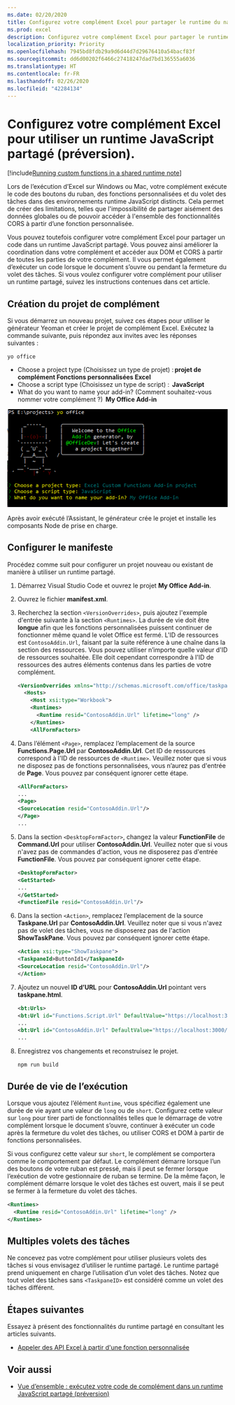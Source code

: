 ```yaml
---
ms.date: 02/20/2020
title: Configurez votre complément Excel pour partager le runtime du navigateur (préversion)
ms.prod: excel
description: Configurez votre complément Excel pour partager le runtime du navigateur et exécuter le ruban, le volet des tâches et le code de fonction personnalisée dans le même runtime.
localization_priority: Priority
ms.openlocfilehash: 7945bd8fdb29a9d6d44d7d29676410a54bacf83f
ms.sourcegitcommit: dd6d00202f6466c27418247dad7bd136555a6036
ms.translationtype: HT
ms.contentlocale: fr-FR
ms.lasthandoff: 02/26/2020
ms.locfileid: "42284134"
---
```

# <a name="configure-your-excel-add-in-to-use-a-shared-javascript-runtime-preview"></a>Configurez votre complément Excel pour utiliser un runtime JavaScript partagé (préversion).

[!include[Running custom functions in a shared runtime note](../includes/excel-shared-runtime-preview-note.md)]

Lors de l’exécution d’Excel sur Windows ou Mac, votre complément exécute le code des boutons du ruban, des fonctions personnalisées et du volet des tâches dans des environnements runtime JavaScript distincts. Cela permet de créer des limitations, telles que l'impossibilité de partager aisément des données globales ou de pouvoir accéder à l'ensemble des fonctionnalités CORS à partir d’une fonction personnalisée.

Vous pouvez toutefois configurer votre complément Excel pour partager un code dans un runtime JavaScript partagé. Vous pouvez ainsi améliorer la coordination dans votre complément et accéder aux DOM et CORS à partir de toutes les parties de votre complément. Il vous permet également d’exécuter un code lorsque le document s’ouvre ou pendant la fermeture du volet des tâches. Si vous voulez configurer votre complément pour utiliser un runtime partagé, suivez les instructions contenues dans cet article.

## <a name="create-the-add-in-project"></a>Création du projet de complément

Si vous démarrez un nouveau projet, suivez ces étapes pour utiliser le générateur Yeoman et créer le projet de complément Excel. Exécutez la commande suivante, puis répondez aux invites avec les réponses suivantes :

```command line
yo office
```

- Choose a project type (Choisissez un type de projet) : **projet de complément Fonctions personnalisées Excel**
- Choose a script type (Choisissez un type de script) :  **JavaScript**
- What do you want to name your add-in? (Comment souhaitez-vous nommer votre complément ?)  **My Office Add-in**

![Capture d’écran de réponse aux invites à partir d’Office pour créer le projet de complément.](../images/yo-office-excel-project.png)

Après avoir exécuté l’Assistant, le générateur crée le projet et installe les composants Node de prise en charge.

## <a name="configure-the-manifest"></a>Configurer le manifeste

Procédez comme suit pour configurer un projet nouveau ou existant de manière à utiliser un runtime partagé.

1. Démarrez Visual Studio Code et ouvrez le projet **My Office Add-in**.
2. Ouvrez le fichier **manifest.xml**.
3. Recherchez la section `<VersionOverrides>`, puis ajoutez l'exemple d'entrée suivante à la section `<Runtimes>`. La durée de vie doit être **longue** afin que les fonctions personnalisées puissent continuer de fonctionner même quand le volet Office est fermé. L'ID de ressources est `ContosoAddin.Url`, faisant par la suite référence à une chaîne dans la section des ressources. Vous pouvez utiliser n’importe quelle valeur d'ID de ressources souhaitée. Elle doit cependant correspondre à l'ID de ressources des autres éléments contenus dans les parties de votre complément.

   ```xml
   <VersionOverrides xmlns="http://schemas.microsoft.com/office/taskpaneappversionoverrides" xsi:type="VersionOverridesV1_0">
     <Hosts>
       <Host xsi:type="Workbook">
       <Runtimes>
         <Runtime resid="ContosoAddin.Url" lifetime="long" />
       </Runtimes>
       <AllFormFactors>
   ```

4. Dans l’élément `<Page>`, remplacez l’emplacement de la source **Functions.Page.Url** par **ContosoAddin.Url**. Cet ID de ressources correspond à l'ID de ressources de `<Runtime>`. Veuillez noter que si vous ne disposez pas de fonctions personnalisées, vous n’aurez pas d'entrée de **Page**. Vous pouvez par conséquent ignorer cette étape.

   ```xml
   <AllFormFactors>
   ...
   <Page>
   <SourceLocation resid="ContosoAddin.Url"/>
   </Page>
   ...
   ```

5. Dans la section `<DesktopFormFactor>`, changez la valeur **FunctionFile** de **Command.Url** pour utiliser **ContosoAddin.Url**. Veuillez noter que si vous n'avez pas de commandes d'action, vous ne disposerez pas d'entrée **FunctionFile**. Vous pouvez par conséquent ignorer cette étape.

   ```xml
   <DesktopFormFactor>
   <GetStarted>
   ...
   </GetStarted>
   <FunctionFile resid="ContosoAddin.Url"/>
   ```

6. Dans la section `<Action>`, remplacez l’emplacement de la source **Taskpane.Url** par **ContosoAddin.Url**. Veuillez noter que si vous n'avez pas de volet des tâches, vous ne disposerez pas de l'action **ShowTaskPane**. Vous pouvez par conséquent ignorer cette étape.

   ```xml
   <Action xsi:type="ShowTaskpane">
   <TaskpaneId>ButtonId1</TaskpaneId>
   <SourceLocation resid="ContosoAddin.Url"/>
   </Action>
   ```

7. Ajoutez un nouvel **ID d’URL** pour **ContosoAddin.Url** pointant vers **taskpane.html**.

   ```xml
   <bt:Urls>
   <bt:Url id="Functions.Script.Url" DefaultValue="https://localhost:3000/dist/functions.js"/>
   ...
   <bt:Url id="ContosoAddin.Url" DefaultValue="https://localhost:3000/taskpane.html"/>
   ...
   ```

8. Enregistrez vos changements et reconstruisez le projet.

   ```command line
   npm run build
   ```

## <a name="runtime-lifetime"></a>Durée de vie de l’exécution

Lorsque vous ajoutez l’élément `Runtime`, vous spécifiez également une durée de vie ayant une valeur de `long` ou de `short`. Configurez cette valeur sur `long` pour tirer parti de fonctionnalités telles que le démarrage de votre complément lorsque le document s’ouvre, continuer à exécuter un code après la fermeture du volet des tâches, ou utiliser CORS et DOM à partir de fonctions personnalisées.

Si vous configurez cette valeur sur `short`, le complément se comportera comme le comportement par défaut. Le complément démarre lorsque l’un des boutons de votre ruban est pressé, mais il peut se fermer lorsque l’exécution de votre gestionnaire de ruban se termine. De la même façon, le complément démarre lorsque le volet des tâches est ouvert, mais il se peut se fermer à la fermeture du volet des tâches.

```xml
<Runtimes>
  <Runtime resid="ContosoAddin.Url" lifetime="long" />
</Runtimes>
```

## <a name="multiple-task-panes"></a>Multiples volets des tâches

Ne concevez pas votre complément pour utiliser plusieurs volets des tâches si vous envisagez d’utiliser le runtime partagé. Le runtime partagé prend uniquement en charge l’utilisation d’un volet des tâches. Notez que tout volet des tâches sans `<TaskpaneID>` est considéré comme un volet des tâches différent.

## <a name="next-steps"></a>Étapes suivantes

Essayez à présent des fonctionnalités du runtime partagé en consultant les articles suivants.

- [Appeler des API Excel à partir d'une fonction personnalisée](call-excel-apis-from-custom-function.md)

## <a name="see-also"></a>Voir aussi

- [Vue d’ensemble : exécutez votre code de complément dans un runtime JavaScript partagé (préversion)](custom-functions-shared-overview.md)
